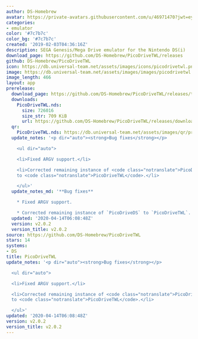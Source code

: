 ```yaml
---
author: DS-Homebrew
avatar: https://private-avatars.githubusercontent.com/u/46971470?jwt=eyJhbGciOiJIUzI1NiIsInR5cCI6IkpXVCJ9.eyJpc3MiOiJnaXRodWIuY29tIiwiYXVkIjoicmF3LmdpdGh1YnVzZXJjb250ZW50LmNvbSIsImtleSI6ImtleTEiLCJleHAiOjE3MzQ2MzMzNjAsIm5iZiI6MTczNDYzMjE2MCwicGF0aCI6Ii91LzQ2OTcxNDcwIn0.cYQxLvz5IFOCBzw-5r4UEZYq-601hZj228ykZYGq0kY&v=4
categories:
- emulator
color: '#7c7b7c'
color_bg: '#7c7b7c'
created: '2019-02-03T04:36:16Z'
description: SEGA Genesis/Mega Drive emulator for the Nintendo DS(i)
download_page: https://github.com/DS-Homebrew/PicoDriveTWL/releases
github: DS-Homebrew/PicoDriveTWL
icon: https://db.universal-team.net/assets/images/icons/picodrivetwl.png
image: https://db.universal-team.net/assets/images/images/picodrivetwl.png
image_length: 466
layout: app
prerelease:
  download_page: https://github.com/DS-Homebrew/PicoDriveTWL/releases/tag/v2.0.2
  downloads:
    PicoDriveTWL.nds:
      size: 726016
      size_str: 709 KiB
      url: https://github.com/DS-Homebrew/PicoDriveTWL/releases/download/v2.0.2/PicoDriveTWL.nds
  qr:
    PicoDriveTWL.nds: https://db.universal-team.net/assets/images/qr/prerelease/picodrivetwl-nds.png
  update_notes: '<p dir="auto"><strong>Bug fixes</strong></p>

    <ul dir="auto">

    <li>Fixed ARGV support.</li>

    <li>Corrected remaining instance of <code class="notranslate">PicoDriveDS</code>
    to <code class="notranslate">PicoDriveTWL</code>.</li>

    </ul>'
  update_notes_md: '**Bug fixes**

    * Fixed ARGV support.

    * Corrected remaining instance of `PicoDriveDS` to `PicoDriveTWL`.'
  updated: '2020-04-14T06:08:48Z'
  version: v2.0.2
  version_title: v2.0.2
source: https://github.com/DS-Homebrew/PicoDriveTWL
stars: 14
systems:
- DS
title: PicoDriveTWL
update_notes: '<p dir="auto"><strong>Bug fixes</strong></p>

  <ul dir="auto">

  <li>Fixed ARGV support.</li>

  <li>Corrected remaining instance of <code class="notranslate">PicoDriveDS</code>
  to <code class="notranslate">PicoDriveTWL</code>.</li>

  </ul>'
updated: '2020-04-14T06:08:48Z'
version: v2.0.2
version_title: v2.0.2
---
```

